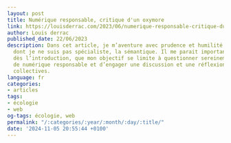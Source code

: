 ```yaml
---
layout: post
title: Numérique responsable, critique d'un oxymore
link: https://louisderrac.com/2023/06/numerique-responsable-critique-dun-oxymore
author: Louis derrac
published_date: 22/06/2023
description: Dans cet article, je m’aventure avec prudence et humilité dans un domaine
  dont je ne suis pas spécialiste, la sémantique. Il me parait important de préciser,
  dès l’introduction, que mon objectif se limite à questionner sereinement le terme
  de numérique responsable et d’engager une discussion et une réflexion que j’espère
  collectives.
language: fr
categories:
- articles
tags:
- écologie
- web
og-tags: écologie, web
permalink: "/:categories/:year/:month/:day/:title/"
date: '2024-11-05 20:55:44 +0100'
---
```

